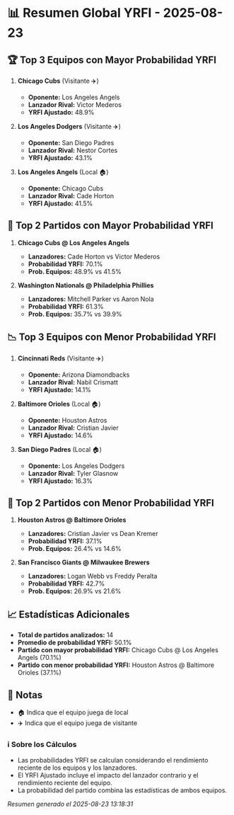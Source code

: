 # 📊 Resumen Global YRFI - 2025-08-23

## 🏆 Top 3 Equipos con Mayor Probabilidad YRFI

1. **Chicago Cubs** (Visitante ✈️)
   - **Oponente:** Los Angeles Angels
   - **Lanzador Rival:** Victor Mederos
   - **YRFI Ajustado:** 48.9%

2. **Los Angeles Dodgers** (Visitante ✈️)
   - **Oponente:** San Diego Padres
   - **Lanzador Rival:** Nestor Cortes
   - **YRFI Ajustado:** 43.1%

3. **Los Angeles Angels** (Local 🏠)
   - **Oponente:** Chicago Cubs
   - **Lanzador Rival:** Cade Horton
   - **YRFI Ajustado:** 41.5%

## 🎯 Top 2 Partidos con Mayor Probabilidad YRFI

1. **Chicago Cubs @ Los Angeles Angels**
   - **Lanzadores:** Cade Horton vs Victor Mederos
   - **Probabilidad YRFI:** 70.1%
   - **Prob. Equipos:** 48.9% vs 41.5%

2. **Washington Nationals @ Philadelphia Phillies**
   - **Lanzadores:** Mitchell Parker vs Aaron Nola
   - **Probabilidad YRFI:** 61.3%
   - **Prob. Equipos:** 35.7% vs 39.9%

## 📉 Top 3 Equipos con Menor Probabilidad YRFI

1. **Cincinnati Reds** (Visitante ✈️)
   - **Oponente:** Arizona Diamondbacks
   - **Lanzador Rival:** Nabil Crismatt
   - **YRFI Ajustado:** 14.1%

2. **Baltimore Orioles** (Local 🏠)
   - **Oponente:** Houston Astros
   - **Lanzador Rival:** Cristian Javier
   - **YRFI Ajustado:** 14.6%

3. **San Diego Padres** (Local 🏠)
   - **Oponente:** Los Angeles Dodgers
   - **Lanzador Rival:** Tyler Glasnow
   - **YRFI Ajustado:** 16.3%

## 🛑 Top 2 Partidos con Menor Probabilidad YRFI

1. **Houston Astros @ Baltimore Orioles**
   - **Lanzadores:** Cristian Javier vs Dean Kremer
   - **Probabilidad YRFI:** 37.1%
   - **Prob. Equipos:** 26.4% vs 14.6%

2. **San Francisco Giants @ Milwaukee Brewers**
   - **Lanzadores:** Logan Webb vs Freddy Peralta
   - **Probabilidad YRFI:** 42.7%
   - **Prob. Equipos:** 26.9% vs 21.6%

## 📈 Estadísticas Adicionales

- **Total de partidos analizados:** 14
- **Promedio de probabilidad YRFI:** 50.1%
- **Partido con mayor probabilidad YRFI:** Chicago Cubs @ Los Angeles Angels (70.1%)
- **Partido con menor probabilidad YRFI:** Houston Astros @ Baltimore Orioles (37.1%)

## 📝 Notas

- 🏠 Indica que el equipo juega de local
- ✈️ Indica que el equipo juega de visitante

### ℹ️ Sobre los Cálculos
- Las probabilidades YRFI se calculan considerando el rendimiento reciente de los equipos y los lanzadores.
- El YRFI Ajustado incluye el impacto del lanzador contrario y el rendimiento reciente del equipo.
- La probabilidad del partido combina las estadísticas de ambos equipos.

*Resumen generado el 2025-08-23 13:18:31*